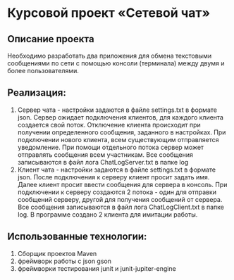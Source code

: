 # Курсовой проект «Сетевой чат»

## Описание проекта
Необходимо разработать два приложения для обмена текстовыми сообщениями по сети с помощью консоли (терминала) между двумя и более пользователями.

## Реализация:
<ol>
    <li>Сервер чата - настройки задаются в файле settings.txt в формате json. Сервер ожидает подключения клиентов, для каждого клиента создается свой поток. Отключение клиента происходит при получении определенного сообщения, заданного в настройках. При подключении нового клиента, всем существующим отправляется уведомление. При помощи отдельного потока сервер может отправлять сообщения всем участникам. Все сообщения записываются в файл лога ChatLogServer.txt в папке log</li>
    <li>Клиент чата - настройки задаются в файле settings.txt в формате json. После подключения к серверу клиент просит задать имя. Далее клиент просит ввести сообщения для сервера в консоль. При подключении к серверу создаются 2 потока - один для отправки сообщений серверу, другой для получения сообщений от сервера. Все сообщения записываются в файл лога ChatLogClient.txt в папке log. В программе создано 2 клиента для имитации работы.</li>
</ol>

## Использованные технологии:
<ol>
    <li>Сборщик проектов Maven</li>
    <li>фреймворк работы с json gson</li>
    <li>фреймворки тестирования junit и junit-jupiter-engine</li>	
</ol>
